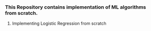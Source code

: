 ### This Repository contains implementation of ML algorithms from scratch.
1. Implementing Logistic Regression from scratch
